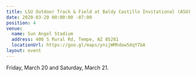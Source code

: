 ```yaml
---
title: LSU Outdoor Track & Field at Baldy Castillo Invitational (ASU)
date: 2020-03-20 00:00:00 -07:00
position: 4
venue:
  name: Sun Angel Stadium
  address: 400 S Rural Rd, Tempe, AZ 85281
  locationUrl: https://goo.gl/maps/ynijWMhdaw5dqY7bA
layout: event
---
```


Friday, March 20 and Saturday, March 21.